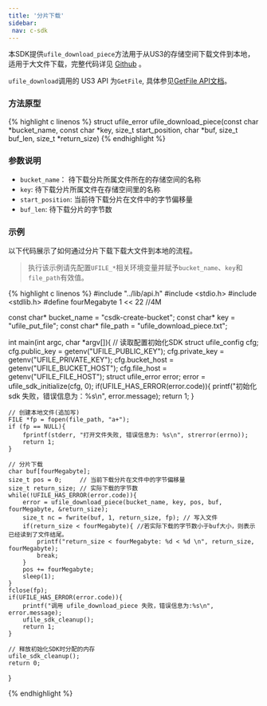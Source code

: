 ```yaml
--- 
title: '分片下载'
sidebar:
 nav: c-sdk
---
```


本SDK提供`ufile_download_piece`方法用于从US3的存储空间下载文件到本地，适用于大文件下载，完整代码详见 [Github](https://github.com/ufilesdk-dev/ufile-csdk/blob/master/lib/ufile_download.c) 。

`ufile_download`调用的 US3 API 为`GetFile`, 具体参见[GetFile API文档](https://docs.ucloud.cn/api/ufile-api/get_file)。

### 方法原型

{% highlight c linenos %}
struct ufile_error ufile_download_piece(const char *bucket_name, const char *key, size_t start_position, char *buf, size_t buf_len, size_t *return_size)
{% endhighlight %}

### 参数说明

- `bucket_name`： 待下载分片所属文件所在的存储空间的名称
- `key`: 待下载分片所属文件在存储空间里的名称
- `start_position`: 当前待下载分片在文件中的字节偏移量
- `buf_len`: 待下载分片的字节数

### 示例

以下代码展示了如何通过分片下载下载大文件到本地的流程。

> 执行该示例请先配置`UFILE_*`相关环境变量并赋予`bucket_name`、`key`和`file_path`有效值。
> 

<div class="copyable" markdown="1">

{% highlight c linenos %}
#include "../lib/api.h"
#include <stdio.h>
#include <stdlib.h>
#define fourMegabyte 1 << 22 //4M

const char* bucket_name = "csdk-create-bucket";
const char* key = "ufile_put_file";
const char* file_path = "ufile_download_piece.txt";

int main(int argc, char *argv[]){
    // 读取配置初始化SDK
    struct ufile_config cfg;
    cfg.public_key = getenv("UFILE_PUBLIC_KEY");
    cfg.private_key = getenv("UFILE_PRIVATE_KEY");
    cfg.bucket_host = getenv("UFILE_BUCKET_HOST");
    cfg.file_host = getenv("UFILE_FILE_HOST");
    struct ufile_error error;
    error = ufile_sdk_initialize(cfg, 0);
    if(UFILE_HAS_ERROR(error.code)){
        printf("初始化 sdk 失败，错误信息为：%s\n", error.message);
        return 1;
    }

    // 创建本地文件(追加写)
    FILE *fp = fopen(file_path, "a+");
    if (fp == NULL){
        fprintf(stderr, "打开文件失败, 错误信息为: %s\n", strerror(errno));
        return 1;
    }

    // 分片下载
    char buf[fourMegabyte]; 
    size_t pos = 0;		// 当前下载分片在文件中的字节偏移量
    size_t return_size; // 实际下载的字节数
    while(!UFILE_HAS_ERROR(error.code)){
        error = ufile_download_piece(bucket_name, key, pos, buf, fourMegabyte, &return_size);
        size_t nc = fwrite(buf, 1, return_size, fp); // 写入文件
        if(return_size < fourMegabyte){ //若实际下载的字节数小于buf大小，则表示已经读到了文件结尾。
            printf("return_size < fourMegabyte: %d < %d \n", return_size, fourMegabyte);
            break;
        }
        pos += fourMegabyte; 
        sleep(1); 
    }
    fclose(fp);
    if(UFILE_HAS_ERROR(error.code)){
        printf("调用 ufile_download_piece 失败，错误信息为:%s\n", error.message);
        ufile_sdk_cleanup();
        return 1;
    }
    
    // 释放初始化SDK时分配的内存
    ufile_sdk_cleanup();
    return 0;
}

{% endhighlight %}
</div>
